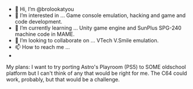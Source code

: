 - 👋 Hi, I’m @brolookatyou
- 👀 I’m interested in ... Game console emulation, hacking and game and code development.
- 🌱 I’m currently learning ... Unity game engine and SunPlus SPG-240 machine code in MAME.
- 💞️ I’m looking to collaborate on ... VTech V.Smile emulation.
- 📫 How to reach me ...
-
My plans:
I want to try porting Astro's Playroom (PS5) to SOME oldschool platform but I can't think of any that would be right for me.
The C64 could work, probably, but that would be a challenge.

<!---
brolookatyou/brolookatyou is a ✨ special ✨ repository because its `README.md` (this file) appears on your GitHub profile.
You can click the Preview link to take a look at your changes.
--->
